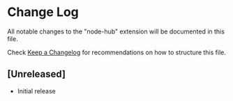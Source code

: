 # Change Log

All notable changes to the "node-hub" extension will be documented in this file.

Check [Keep a Changelog](http://keepachangelog.com/) for recommendations on how to structure this file.

## [Unreleased]

- Initial release